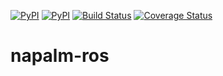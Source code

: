 [![PyPI](https://img.shields.io/pypi/v/napalm-ros.svg)](https://pypi.python.org/pypi/napalm-ros)
[![PyPI](https://img.shields.io/pypi/dm/napalm-ros.svg)](https://pypi.python.org/pypi/napalm-ros)
[![Build Status](https://travis-ci.org/napalm-automation/napalm-ros.svg?branch=master)](https://travis-ci.org/napalm-automation/napalm-ros)
[![Coverage Status](https://coveralls.io/repos/github/napalm-automation/napalm-ros/badge.svg?branch=master)](https://coveralls.io/github/napalm-automation/napalm-ros)


napalm-ros
===========
